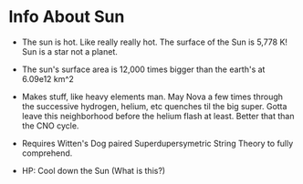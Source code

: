 # Info About Sun

* The sun is hot. Like really really hot. The surface of the Sun is 5,778 K!
Sun is a star not a planet.

* The sun's surface area is 12,000 times bigger than the earth's at 6.09e12 km^2

* Makes stuff, like heavy elements man. May Nova a few times through the
successive hydrogen, helium, etc quenches til the big super. Gotta leave
this neighborhood before the helium flash at least. Better that than the CNO
cycle.

* Requires Witten's Dog paired Superdupersymetric String Theory to fully comprehend.

* HP: Cool down the Sun (What is this?)
